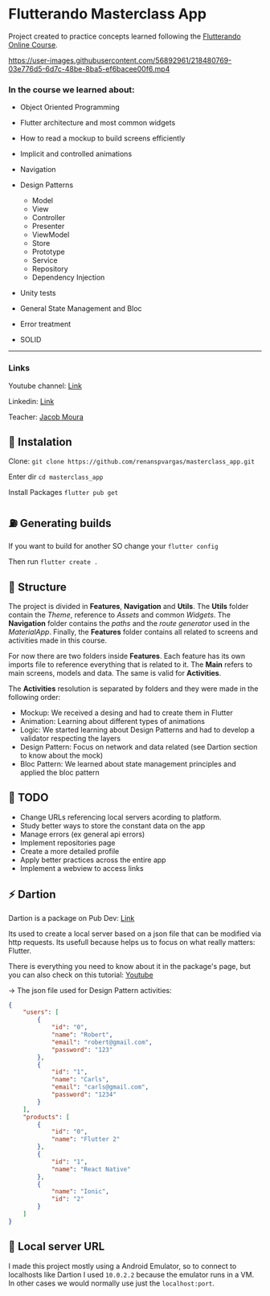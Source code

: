# Flutterando Masterclass App

Project created to practice concepts learned following the [Flutterando Online Course](https://masterclass.flutterando.com.br).

https://user-images.githubusercontent.com/56892961/218480769-03e776d5-6d7c-48be-8ba5-ef6bacee00f6.mp4

### In the course we learned about:
 - Object Oriented Programming 
 - Flutter architecture and most common widgets
 - How to read a mockup to build screens efficiently
 - Implicit and controlled animations
 - Navigation
 - Design Patterns

   - Model
   - View
   - Controller
   - Presenter
   - ViewModel
   - Store
   - Prototype
   - Service
   - Repository
   - Dependency Injection
 - Unity tests
 - General State Management and Bloc
 - Error treatment
 - SOLID

 ---

### Links

Youtube channel: [Link](https://www.youtube.com/c/Flutterando)

Linkedin: [Link](https://www.linkedin.com/company/theflutterando/)

Teacher: [Jacob Moura](https://www.linkedin.com/in/jacob-moura/)

## :satellite: Instalation

Clone: `git clone https://github.com/renanspvargas/masterclass_app.git`

Enter dir `cd masterclass_app`

Install Packages `flutter pub get`

## :fuelpump: Generating builds

If you want to build for another SO change your `flutter config`

Then run `flutter create .`

## :ferris_wheel: Structure 

The project is divided in **Features**, **Navigation** and **Utils**. The **Utils** folder contain the *Theme*, reference to *Assets* and common *Widgets*. The **Navigation** folder contains the *paths* and the *route generator* used in the *MaterialApp*. Finally, the **Features** folder contains all related to screens and activities made in this course.

For now there are two folders inside **Features**. Each feature has its own imports file to reference everything that is related to it. The **Main** refers to main screens, models and data. The same is valid for **Activities**.

The **Activities** resolution is separated by folders and they were made in the following order:

 - Mockup: We received a desing and had to create them in Flutter
 - Animation: Learning about different types of animations
 - Logic: We started learning about Design Patterns and had to develop a validator respecting the layers
 - Design Pattern: Focus on network and data related (see Dartion section to know about the mock)
 - Bloc Pattern: We learned about state management principles and applied the bloc pattern

## :nut_and_bolt: TODO
 - Change URLs referencing local servers acording to platform.
 - Study better ways to store the constant data on the app
 - Manage errors (ex general api errors)
 - Implement repositories page
 - Create a more detailed profile
 - Apply better practices across the entire app 
 - Implement a webview to access links

## :zap: Dartion

Dartion is a package on Pub Dev: [Link](https://pub.dev/packages/dartion)

Its used to create a local server based on a json file that can be modified via http requests. Its usefull because helps us to focus on what really matters: Flutter.

There is everything you need to know about it in the package's page, but you can also check on this tutorial: [Youtube](https://www.youtube.com/watch?v=7dRtRxkJ4yQ)

-> The json file used for Design Pattern activities:
```json
{
    "users": [
        {
            "id": "0",
            "name": "Robert",
            "email": "robert@gmail.com",
            "password": "123"
        },
        {
            "id": "1",
            "name": "Carls",
            "email": "carls@gmail.com",
            "password": "1234"
        }
    ],
    "products": [
        {
            "id": "0",
            "name": "Flutter 2"
        },
        {
            "id": "1",
            "name": "React Native"
        },
        {
            "name": "Ionic",
            "id": "2"
        }
    ]
}

```

## :moyai: Local server URL

I made this project mostly using a Android Emulator, so to connect to localhosts like Dartion I used ```10.0.2.2``` because the emulator runs in a VM. In other cases we would normally use just the ```localhost:port```.
